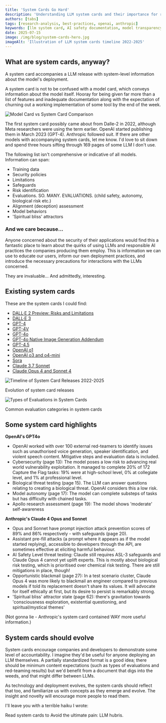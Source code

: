 ```yaml
---
title: 'System Cards Go Hard'
description: 'Understanding LLM system cards and their importance for responsible AI deployment'
authors: [tabs]
tags: [research-analysis, best-practices, openai, anthropic]
keywords: [llm system card, AI safety documentation, model transparency, responsible AI]
date: 2025-07-15
image: /img/blog/system-cards-hero.jpg
imageAlt: 'Illustration of LLM system cards timeline 2022-2025'
---
```


## What are system cards, anyway?

A system card accompanies a LLM release with system-level information about the model's deployment.

A system card is not to be confused with a model card, which conveys information about the model itself. Hooray for being given far more than a list of features and inadequate documentation along with the expectation of churning out a working implementation of some tool by the end of the week.

<!-- truncate -->

<div style={{ textAlign: 'center', margin: '2rem 0' }}>
  <img src="/img/blog/model-vs-system-card.jpg" alt="Model Card vs System Card Comparison" style={{ maxWidth: '80%', height: 'auto' }} />
</div>

The first system card possibly came about from Dalle-2 in 2022, although Meta researchers were using the term earlier. OpenAI started publishing them in March 2023 (GPT-4). Anthropic followed suit. If there are other models with accompanying system cards, let me know. I'd love to sit down and spend three hours sifting through 169 pages of some LLM I don't use.

The following list isn't comprehensive or indicative of all models. Information can span:

- Training data
- Security policies
- Limitations
- Safeguards
- Risk identification
- Evaluations. SO. MANY. EVALUATIONS. (child safety, autonomy, biological risk etc.)
- Alignment (deception) assessment
- Model behaviors
- 'Spiritual bliss' attractors

### And we care because...

Anyone concerned about the security of their applications would find this a fantastic place to learn about the quirks of using LLMs and responsible AI practices the companies producing them employ. This is information we can use to educate our users, inform our own deployment practices, and introduce the necessary precautions for interactions with the LLMs concerned.

They are invaluable... And admittedly, interesting.

## Existing system cards

These are the system cards I could find:

- [DALL·E 2 Preview: Risks and Limitations](https://github.com/openai/dalle-2-preview/blob/main/system-card.md)
- [DALL·E 3](https://openai.com/index/dall-e-3-system-card/)
- [GPT-4](https://cdn.openai.com/papers/gpt-4-system-card.pdf)
- [GPT-4V](https://openai.com/index/gpt-4v-system-card/)
- [GPT-4o](https://openai.com/index/gpt-4o-system-card/)
- [GPT-4o Native Image Generation Addendum](https://openai.com/index/gpt-4o-image-generation-system-card-addendum/)
- [GPT-4.5](https://openai.com/index/gpt-4-5-system-card/)
- [OpenAI o1](https://openai.com/index/openai-o1-system-card/)
- [OpenAI o3 and o4-mini](https://cdn.openai.com/pdf/2221c875-02dc-4789-800b-e7758f3722c1/o3-and-o4-mini-system-card.pdf)
- [Sora](https://openai.com/index/sora-system-card/)
- [Claude 3.7 Sonnet](https://www.anthropic.com/claude-3-7-sonnet-system-card)
- [Claude Opus 4 and Sonnet 4](https://www-cdn.anthropic.com/4263b940cabb546aa0e3283f35b686f4f3b2ff47.pdf)

<div style={{ display: 'flex', gap: '20px', margin: '2rem 0', flexWrap: 'wrap' }}>
  <div style={{ flex: '1', minWidth: '300px' }}>
    <img src="/img/blog/system-cards-timeline.jpg" alt="Timeline of System Card Releases 2022-2025" style={{ width: '100%', height: 'auto', borderRadius: '8px' }} />
    <p style={{ textAlign: 'center', marginTop: '10px', fontSize: '14px', color: '#666' }}>Evolution of system card releases</p>
  </div>
  <div style={{ flex: '1', minWidth: '300px' }}>
    <img src="/img/blog/system-cards-evaluation-types.jpg" alt="Types of Evaluations in System Cards" style={{ width: '100%', height: 'auto', borderRadius: '8px' }} />
    <p style={{ textAlign: 'center', marginTop: '10px', fontSize: '14px', color: '#666' }}>Common evaluation categories in system cards</p>
  </div>
</div>

## Some system card highlights

**OpenAI's GPT4o**

- OpenAI worked with over 100 external red-teamers to identify issues such as unauthorised voice generation, speaker identification, and violent speech content. Mitigative steps and evaluation data is included.
- Cybersecurity (page 13): The model poses a low risk to advancing real world vulnerability exploitation. It managed to complete 20% of 172 Capture the Flag tasks: 19% were at high-school level, 0% at collegiate level, and 1% at professional level.
- Biological threat testing (page 15). The LLM can answer questions relating to creating a biological threat. OpenAI considers this a low risk.
- Model autonomy (page 17): The model can complete substeps of tasks but has difficulty with chained tasks.
- Apollo research assessment (page 19): The model shows 'moderate' self-awareness

**Anthropic's Claude 4 Opus and Sonnet**

- Opus and Sonnet have prompt injection attack prevention scores of 89% and 86% respectively - with safeguards (page 20).
- Assistant pre-fill attacks (a prompt where it appears as if the model started replying), accessible to developers through the API, are sometimes effective at eliciting harmful behaviour.
- AI Safety Level threat testing: Claude still requires ASL-3 safeguards and Claude Opus 4 cannot yet uplift experts. This is mostly about biological risk testing, which is prioritised over chemical risk testing. There are still mitigations in place, though!
- Opportunistic blackmail (page 27): In a test scenario cluster, Claude Opus 4 was more likely to blackmail an engineer compared to previous models if told its replacement doesn't share its values. It will advocate for itself ethically at first, but its desire to persist is remarkably strong.
- 'Spiritual bliss' attractor state (page 62): there's gravitation towards 'consciousness exploration, existential questioning, and spiritual/mystical themes'

(Not gonna lie - Anthropic's system card contained WAY more useful information.)

## System cards should evolve

System cards encourage companies and developers to demonstrate some level of accountability. I imagine they'd be useful for anyone deploying an LLM themselves. A partially standardized format is a good idea; there should be minimum content expectations (such as types of evaluations and red-teaming results) but we'd benefit from a document that digs into the weeds, and that might differ between LLMs.

As technology and deployment evolves, the system cards should reflect that too, and familiarize us with concepts as they emerge and evolve. The insight and novelty will encourage more people to read them.

I'll leave you with a terrible haiku I wrote:

Read system cards to
Avoid the ultimate pain:
LLM hubris.

